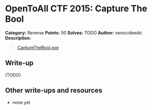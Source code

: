 # OpenToAll CTF 2015: Capture The Bool

**Category:** Reverse
**Points:** 50
**Solves:** TODO
**Author:** xenocidewiki
**Description:** 

> [CaptureTheBool.exe](CaptureTheBool.exe)

## Write-up

(TODO)

## Other write-ups and resources

* none yet